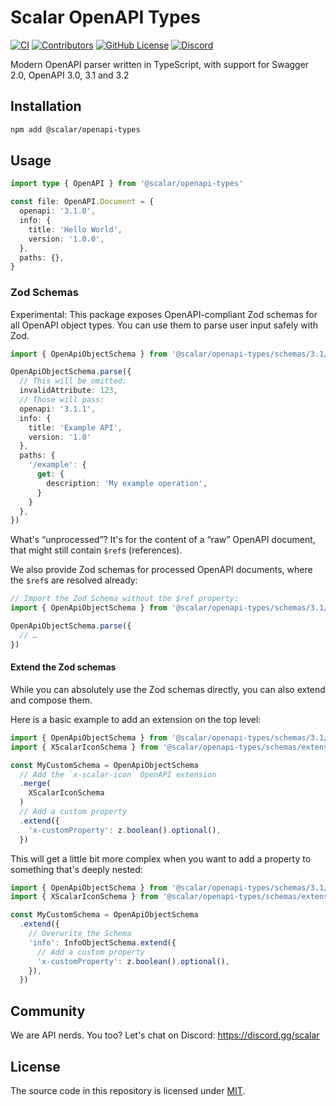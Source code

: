 # Scalar OpenAPI Types

[![CI](https://github.com/scalar/scalar/actions/workflows/ci.yml/badge.svg)](https://github.com/scalar/scalar/actions/workflows/ci.yml)
[![Contributors](https://img.shields.io/github/contributors/scalar/scalar)](https://github.com/scalar/scalar/graphs/contributors)
[![GitHub License](https://img.shields.io/github/license/scalar/scalar)](https://github.com/scalar/scalar/blob/main/LICENSE)
[![Discord](https://img.shields.io/discord/1135330207960678410?style=flat&color=5865F2)](https://discord.gg/scalar)

Modern OpenAPI parser written in TypeScript, with support for Swagger 2.0, OpenAPI 3.0, 3.1 and 3.2

## Installation

```bash
npm add @scalar/openapi-types
```

## Usage

```ts
import type { OpenAPI } from '@scalar/openapi-types'

const file: OpenAPI.Document = {
  openapi: '3.1.0',
  info: {
    title: 'Hello World',
    version: '1.0.0',
  },
  paths: {},
}
```

### Zod Schemas

Experimental: This package exposes OpenAPI-compliant Zod schemas for all OpenAPI object types. You can use them to parse user input safely with Zod.

```ts
import { OpenApiObjectSchema } from '@scalar/openapi-types/schemas/3.1/unprocessed'

OpenApiObjectSchema.parse({
  // This will be omitted:
  invalidAttribute: 123,
  // Those will pass:
  openapi: '3.1.1',
  info: {
    title: 'Example API',
    version: '1.0'
  },
  paths: {
    '/example': {
      get: {
        description: 'My example operation',
      }
    }
  },
})
```

What's “unprocessed”? It's for the content of a “raw” OpenAPI document, that might still contain `$ref`s (references).

We also provide Zod schemas for processed OpenAPI documents, where the `$ref`s are resolved already:

```ts
// Import the Zod Schema without the $ref property:
import { OpenApiObjectSchema } from '@scalar/openapi-types/schemas/3.1/processed'

OpenApiObjectSchema.parse({
  // …
})
```

#### Extend the Zod schemas

While you can absolutely use the Zod schemas directly, you can also extend and compose them.

Here is a basic example to add an extension on the top level:

```ts
import { OpenApiObjectSchema } from '@scalar/openapi-types/schemas/3.1/unprocessed'
import { XScalarIconSchema } from '@scalar/openapi-types/schemas/extensions'

const MyCustomSchema = OpenApiObjectSchema
  // Add the `x-scalar-icon` OpenAPI extension
  .merge(
    XScalarIconSchema
  )
  // Add a custom property
  .extend({
    'x-customProperty': z.boolean().optional(),
  })
```

This will get a little bit more complex when you want to add a property to something that's deeply nested:

```ts
import { OpenApiObjectSchema } from '@scalar/openapi-types/schemas/3.1/unprocessed'
import { XScalarIconSchema } from '@scalar/openapi-types/schemas/extensions'

const MyCustomSchema = OpenApiObjectSchema
  .extend({
    // Overwrite the Schema
    'info': InfoObjectSchema.extend({
      // Add a custom property
      'x-customProperty': z.boolean().optional(),
    }),
  })
```

## Community

We are API nerds. You too? Let's chat on Discord: <https://discord.gg/scalar>

## License

The source code in this repository is licensed under [MIT](https://github.com/scalar/scalar/blob/main/LICENSE).
